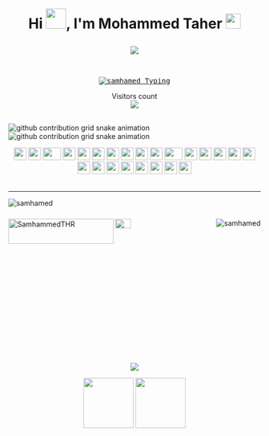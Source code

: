 <h1 align="center">Hi <img src="https://raw.githubusercontent.com/MartinHeinz/MartinHeinz/master/wave.gif" width="40">, I'm Mohammed Taher <img src="https://emoji.slack-edge.com/T0172CCPGUW/party-blob/d7253707fa13e9ee.gif" width="30"/>
 
<!--   
  ```
----------------
💻 I am a self taught FrontEnd Developer
📝 I have a strong interest in Web Development
🔭 Working on Huge FronEnd Projects
🌱 Learning about BackEnd
🌟 Main languages: JavaScript
🚩 Interested in Full Stack Web Development
``` -->
  
  <p align="center">
<a href="https://github.com/samhamed/readme-typing-svg"><img src="https://readme-typing-svg.herokuapp.com?lines=Full-stack+Web+Developer;Laravel+Developer;React+Developer;PHP+Developer;Flutter+Developer;JavaScript+Developer&center=true&width=380&height=45"></a>
</p>
  
<!-- <h3 align="center">I'm a passionate Junior Full-Stack Developer from Morocco -->
</h3></h1></a>

<p align="center">
  <br/>
<kbd>
<a href="https://github.com/samhamed/github-readme-stats"><img alt="samhamed  Typing" src="https://readme-typing-svg.herokuapp.com?color=%2316FF18&duration=5094&multiline=true&width=550&height=77&lines=Mohammed%40Helloworld%3A%24+echo+%22++Hello+Everyone%22;Taher%40Helloworld%3A%24+Hello+Everyone" /></a></kbd>
<!--     <br><br>
     &nbsp&nbsp&nbsp&nbsp&nbsp&nbsp&nbsp&nbsp&nbsp&nbsp&nbsp&nbsp&nbsp&nbsp&nbsp&nbsp&nbsp&nbsp&nbsp&nbsp<a href="https://github.com/samhamed/github-readme-stats"><img alt="samhamed  Typing" src="https://readme-typing-svg.herokuapp.com?color=%235EB3FF&duration=5094&lines=I%E2%80%99m+Passionate+Tech+learner;Big+Challenging+Tasks" /></a>
 <br/>
</p> -->
 
<p align="center"> 
  Visitors count<br>
  <img src="https://profile-counter.glitch.me/samhamed/count.svg" />
</p>






## 

![github contribution grid snake animation](https://raw.githubusercontent.com/samhamed/samhamed/output/github-contribution-grid-snake-dark.svg#gh-dark-mode-only)![github contribution grid snake animation](https://raw.githubusercontent.com/samhamed/samhamed/output/github-contribution-grid-snake.svg#gh-light-mode-only)




<div align="center">
    <img src="https://cultofthepartyparrot.com/parrots/hd/githubparrot.gif" width="25" height="25"/>
    <img src="https://cultofthepartyparrot.com/flags/hd/iranparrot.gif" width="25" height="25"/>
    <img src="https://cultofthepartyparrot.com/parrots/asyncparrot.gif" width="36" height="25"/>
    <img src="https://cultofthepartyparrot.com/parrots/exceptionallyfastparrot.gif" width="25" height="25"/>
    <img src="https://cultofthepartyparrot.com/parrots/hd/60fpsparrot.gif" width="25" height="25"/>
    <img src="https://cultofthepartyparrot.com/parrots/hd/jumpingparrot.gif" width="25" height="25"/>
    <img src="https://cultofthepartyparrot.com/parrots/hd/opensourceparrot.gif" width="25" height="25"/>
    <img src="https://cultofthepartyparrot.com/parrots/hd/dealwithitnowparrot.gif" width="25" height="25"/>
    <img src="https://cultofthepartyparrot.com/parrots/hd/hypnoparrotlight.gif" width="25" height="25"/>
    <img src="https://cultofthepartyparrot.com/parrots/databaseparrot.gif" width="25" height="25"/>
    <img src="https://cultofthepartyparrot.com/parrots/fixparrot.gif" width="36" height="25"/>
    <img src="https://cultofthepartyparrot.com/parrots/hd/laptop_parrot.gif" width="25" height="25"/>
    <img src="https://cultofthepartyparrot.com/parrots/hd/spinningparrot.gif" width="25" height="25"/>
    <img src="https://cultofthepartyparrot.com/parrots/hd/levitationparrot.gif" width="25" height="25"/>
    <img src="https://cultofthepartyparrot.com/parrots/hd/meldparrot.gif" width="25" height="25"/>
    <img src="https://cultofthepartyparrot.com/parrots/slomoparrot.gif" width="25" height="25"/>
    <img src="https://cultofthepartyparrot.com/parrots/hd/moonwalkingparrot.gif" width="25" height="25"/>
    <img src="https://cultofthepartyparrot.com/parrots/hd/stableparrot.gif" width="25" height="25"/>
    <img src="https://cultofthepartyparrot.com/parrots/hd/scienceparrot.gif" width="25" height="25"/>
    <img src="https://cultofthepartyparrot.com/parrots/hd/pirateparrot.gif" width="25" height="25"/>
    <img src="https://cultofthepartyparrot.com/parrots/hd/footballparrot.gif" width="25" height="25"/>
    <img src="https://cultofthepartyparrot.com/parrots/hd/illuminatiparrot.gif" width="25" height="25"/>
    <img src="https://cultofthepartyparrot.com/parrots/hd/hypnoparrotdark.gif" width="25" height="25"/>
    <img src="https://cultofthepartyparrot.com/parrots/hd/mustacheparrot.gif" width="25" height="25"/>
</div>
<br/><hr>
<img align="left" src="https://github-readme-stats.vercel.app/api?username=samhamed&show_icons=true&locale=en&theme=dark&background=000000" alt="samhamed"  />
<h3 align="centre">           </h3><br/>
<p><a href="https://www.buymeacoffee.com/SamhammedTHR"> <img align="left" src="https://cdn.buymeacoffee.com/buttons/v2/default-yellow.png" height="50" width="210" alt="SamhammedTHR" /></a>
  
  
  
  <img align="right" src="https://github-readme-streak-stats.herokuapp.com/?user=samhamed&theme=dark&background=000000" alt="samhamed" />
 <img src="https://media.giphy.com/media/M9gbBd9nbDrOTu1Mqx/giphy.gif" width="25%" height="7%"/>



<p align="center"><img  src="https://raw.githubusercontent.com/simohammed-taher/simohammed-taher/main/git2.webp"></p>
<p align="center">
   <img src="https://i.giphy.com/media/KzJkzjggfGN5Py6nkT/200.webp" width="100">
   <img src="https://i.giphy.com/media/IdyAQJVN2kVPNUrojM/200.webp" width="100"><br><br>
</p>



<!-- 

<h2> <img src = "https://i.pinimg.com/originals/65/c4/f4/65c4f452571be1261e9c623f7da488ac.gif" width ="35"> Github Stats </h2>


[![trophy](https://github-profile-trophy.vercel.app/?username=samhamed&theme=monokai	)](https://github.com/samhamed/github-profile-trophy)![](http://github-profile-summary-cards.vercel.app/api/cards/profile-details?username=samhamed&theme=monokai	)
 -->
